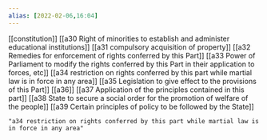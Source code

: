 ```yaml
---
alias: [2022-02-06,16:04]
---
```

[[constitution]] [[a30 Right of minorities to establish and administer educational institutions]] [[a31 compulsory acquisition of property]] [[a32 Remedies for enforcement of rights conferred by this Part]] [[a33 Power of Parliament to modify the rights conferred by this Part in their application to forces, etc]] [[a34 restriction on rights conferred by this part while martial law is in force in any area]] [[a35 Legislation to give effect to the provisions of this Part]] [[a36]] [[a37 Application of the principles contained in this part]] [[a38 State to secure a social order for the promotion of welfare of the people]] [[a39 Certain principles of policy to be followed by the State]]

```query 2022-03-26 20:38
"a34 restriction on rights conferred by this part while martial law is in force in any area"
```
